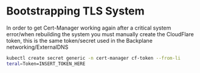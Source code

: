 # Bootstrapping TLS System

In order to get Cert-Manager working again after a critical system error/when rebuilding the system you must manually create the CloudFlare token, this is the same token/secret used in the Backplane networking/ExternalDNS

```bash
kubectl create secret generic -n cert-manager cf-token --from-li
teral=Token=INSERT_TOKEN_HERE
```